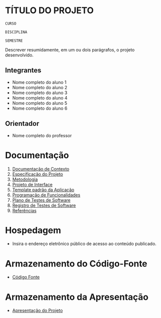 # TÍTULO DO PROJETO

`CURSO`

`DISCIPLINA`

`SEMESTRE`

Descrever resumidamente, em um ou dois parágrafos, o projeto desenvolvido.

## Integrantes

* Nome completo do aluno 1
* Nome completo do aluno 2
* Nome completo do aluno 3
* Nome completo do aluno 4
* Nome completo do aluno 5
* Nome completo do aluno 6

## Orientador

* Nome completo do professor

# Documentação

<ol>
<li><a href="Documentos/01-Documentação de Contexto.md"> Documentação de Contexto</a></li>
<li><a href="Documentos/02-Especificação do Projeto.md"> Especificação do Projeto</a></li>
<li><a href="Documentos/03-Metodologia.md"> Metodologia</a></li>
<li><a href="Documentos/04-Projeto de Interface.md"> Projeto de Interface</a></li>
<li><a href="Documentos/05-Template padrão da Aplicação.md"> Template padrão da Aplicação</a></li>
<li><a href="Documentos/06-Programação de Funcionalidades.md"> Programação de Funcionalidades</a></li>
<li><a href="Documentos/07-Plano de Testes de Software.md"> Plano de Testes de Software</a></li>
<li><a href="Documentos/08-Registro de Testes de Software.md"> Registro de Testes de Software</a></li>
<li><a href="Documentos/10-Referências.md"> Referências</a></li>
</ol>

# Hospedagem

* Insira o endereço eletrônico público de acesso ao conteúdo publicado. 

# Armazenamento do Código-Fonte

* <a href="src/README.md">Código Fonte</a>

# Armazenamento da Apresentação

* <a href="Apresentação/README.md">Apresentação do Projeto</a>
